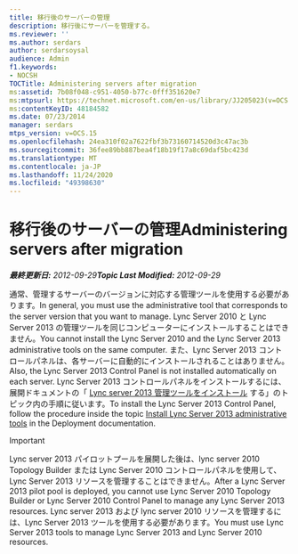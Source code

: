 ```yaml
---
title: 移行後のサーバーの管理
description: 移行後にサーバーを管理する。
ms.reviewer: ''
ms.author: serdars
author: serdarsoysal
audience: Admin
f1.keywords:
- NOCSH
TOCTitle: Administering servers after migration
ms:assetid: 7b08f048-c951-4050-b77c-0fff351620e7
ms:mtpsurl: https://technet.microsoft.com/en-us/library/JJ205023(v=OCS.15)
ms:contentKeyID: 48184582
ms.date: 07/23/2014
manager: serdars
mtps_version: v=OCS.15
ms.openlocfilehash: 24ea310f02a7622fbf3b73160714520d3c47ac3b
ms.sourcegitcommit: 36fee89bb887bea4f18b19f17a8c69daf5bc423d
ms.translationtype: MT
ms.contentlocale: ja-JP
ms.lasthandoff: 11/24/2020
ms.locfileid: "49398630"
---
```

# <a name="administering-servers-after-migration"></a><span data-ttu-id="b317c-103">移行後のサーバーの管理</span><span class="sxs-lookup"><span data-stu-id="b317c-103">Administering servers after migration</span></span>

<div data-xmlns="http://www.w3.org/1999/xhtml">

<div class="topic" data-xmlns="http://www.w3.org/1999/xhtml" data-msxsl="urn:schemas-microsoft-com:xslt" data-cs="https://msdn.microsoft.com/">

<div data-asp="https://msdn2.microsoft.com/asp">



</div>

<div id="mainSection">

<div id="mainBody"><span data-ttu-id="b317c-104">

<span> </span></span><span class="sxs-lookup"><span data-stu-id="b317c-104">

<span> </span></span></span>

<span data-ttu-id="b317c-105">_**最終更新日:** 2012-09-29_</span><span class="sxs-lookup"><span data-stu-id="b317c-105">_**Topic Last Modified:** 2012-09-29_</span></span>

<span data-ttu-id="b317c-106">通常、管理するサーバーのバージョンに対応する管理ツールを使用する必要があります。</span><span class="sxs-lookup"><span data-stu-id="b317c-106">In general, you must use the administrative tool that corresponds to the server version that you want to manage.</span></span> <span data-ttu-id="b317c-107">Lync Server 2010 と Lync Server 2013 の管理ツールを同じコンピューターにインストールすることはできません。</span><span class="sxs-lookup"><span data-stu-id="b317c-107">You cannot install the Lync Server 2010 and the Lync Server 2013 administrative tools on the same computer.</span></span> <span data-ttu-id="b317c-108">また、Lync Server 2013 コントロールパネルは、各サーバーに自動的にインストールされることはありません。</span><span class="sxs-lookup"><span data-stu-id="b317c-108">Also, the Lync Server 2013 Control Panel is not installed automatically on each server.</span></span> <span data-ttu-id="b317c-109">Lync Server 2013 コントロールパネルをインストールするには、展開ドキュメントの「 [Lync server 2013 管理ツールをインストール](lync-server-2013-install-lync-server-administrative-tools.md) する」のトピック内の手順に従います。</span><span class="sxs-lookup"><span data-stu-id="b317c-109">To install the Lync Server 2013 Control Panel, follow the procedure inside the topic [Install Lync Server 2013 administrative tools](lync-server-2013-install-lync-server-administrative-tools.md) in the Deployment documentation.</span></span>

<div>


> [!IMPORTANT]  
> <span data-ttu-id="b317c-110">Lync server 2013 パイロットプールを展開した後は、lync server 2010 Topology Builder または Lync Server 2010 コントロールパネルを使用して、Lync Server 2013 リソースを管理することはできません。</span><span class="sxs-lookup"><span data-stu-id="b317c-110">After a Lync Server 2013 pilot pool is deployed, you cannot use Lync Server 2010 Topology Builder or Lync Server 2010 Control Panel to manage any Lync Server 2013 resources.</span></span> <span data-ttu-id="b317c-111">Lync server 2013 および lync server 2010 リソースを管理するには、Lync Server 2013 ツールを使用する必要があります。</span><span class="sxs-lookup"><span data-stu-id="b317c-111">You must use Lync Server 2013 tools to manage Lync Server 2013 and Lync Server 2010 resources.</span></span>



<span data-ttu-id="b317c-112"></div>

</div>

<span> </span>

</div>

</div>

</span><span class="sxs-lookup"><span data-stu-id="b317c-112"></div>

</div>

<span> </span>

</div>

</div>

</span></span></div>

